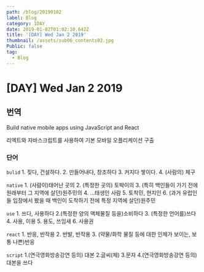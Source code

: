 ```yaml
---
path: /blog/20190102
label: Blog
category: 1DAY
date: 2019-01-02T01:02:10.642Z
title: '[DAY] Wed Jan 2 2019'
thumbnail: /assets/sub06_contents02.jpg
Public: false
tag:
  - Blog
---
```

# [DAY] Wed Jan 2 2019

## 번역
Build native mobile apps using JavaScript and React

리엑트와 자바스크립트를 사용하여 기본 모바일 오플리케이션 구출

### 단어
`bulid` 1. 짖다, 건설하다. 2. 만들어내다, 창조하다 3. 커지다 쌓이다. 4. (사람의) 체구

`native` 1. (사람이)태어난 곳의 2. (특정한 곳의) 토박이의 3. (특히 백인들이 가기 전에 원래부터 그 지역에 살던)원주민의 4. ...태생인 사람 5. 토착민, 현지인 6. (과거 유럽인들 입장에서 봤을 때 백인이 도착하기 전에 특정 지역에 살던)원주민

`use` 1. 쓰다, 사용하다 2.(특정한 양의 액체물질 등을)소비하다 3. (특정한 언어를)쓰다 4. 사용, 이용 5. 용도, 쓰임새 6. 사용권

`react` 1. 반응, 반작용 2. 반발, 반작용 3. (약물/화학 물질 등에 대한 인체가 보이는, 보통 나쁜)반응 

`script` 1.(연극영화방송강연 등의) 대본 2.글씨(체) 3.문자 4.(연극영화방송강연 등의) 대본을 쓰다
